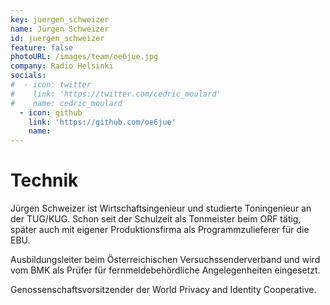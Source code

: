 ```yaml
---
key: juergen_schweizer
name: Jürgen Schweizer
id: juergen_schweizer
feature: false
photoURL: /images/team/oe6jue.jpg
company: Radio Helsinki
socials:
#  - icon: twitter
#    link: 'https://twitter.com/cedric_moulard'
#    name: cedric_moulard
  - icon: github
    link: 'https://github.com/oe6jue'
    name: 
---
```

# Technik

Jürgen Schweizer ist Wirtschaftsingenieur und studierte Toningenieur an der TUG/KUG. Schon seit der Schulzeit als Tonmeister beim ORF tätig, später auch mit eigener Produktionsfirma als Programmzulieferer für die EBU.


Ausbildungsleiter beim Österreichischen Versuchssenderverband und wird vom BMK als Prüfer für fernmeldebehördliche Angelegenheiten eingesetzt.


Genossenschaftsvorsitzender der World Privacy and Identity Cooperative.
